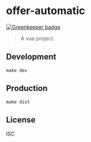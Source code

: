 # offer-automatic

[![Greenkeeper badge](https://badges.greenkeeper.io/luxiaojian/affer.svg)](https://greenkeeper.io/)
> A vue project.

## Development

```shell
make dev
```

## Production
```
make dist
```

## License
ISC
